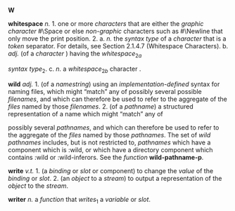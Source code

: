 **W** 



<b>whitespace</b> <i>n.</i> 1. one or more <i>characters</i> that are either the <i>graphic character</i> #\Space or else <i>non-graphic</i> characters such as #\Newline that only move the print position. 2. a. <i>n.</i> the <i>syntax type</i> of a <i>character</i> that is a <i>token</i> separator. For details, see Section 2.1.4.7 (Whitespace Characters). b. <i>adj.</i> (of a <i>character</i> ) having the <i>whitespace</i><sub>2<i>a</i></sub> 



<i>syntax type</i><sub>2</sub>. c. <i>n.</i> a <i>whitespace</i><sub>2<i>b</i></sub> character . 



**wild** *adj.* 1. (of a *namestring*) using an *implementation-defined* syntax for naming files, which might “match” any of possibly several possible *filenames*, and which can therefore be used to refer to the aggregate of the *files* named by those *filenames*. 2. (of a *pathname*) a structured representation of a name which might “match” any of 



possibly several *pathnames*, and which can therefore be used to refer to the aggregate of the *files* named by those *pathnames*. The set of *wild pathnames* includes, but is not restricted to, *pathnames* which have a component which is :wild, or which have a directory component which contains :wild or :wild-inferors. See the *function* **wild-pathname-p**. 



**write** *v.t.* 1. (a *binding* or *slot* or component) to change the *value* of the *binding* or *slot*. 2. (an *object* to a *stream*) to output a representation of the *object* to the *stream*. 



**writer** *n.* a *function* that *writes*<sub>1</sub> a *variable* or *slot*. 



